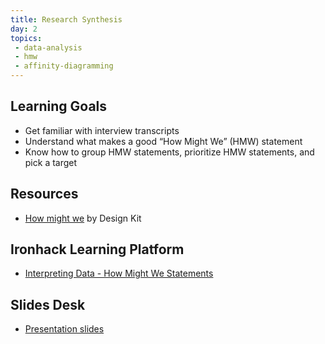 ```yaml
---
title: Research Synthesis
day: 2
topics:
 - data-analysis
 - hmw
 - affinity-diagramming
---
```


Learning Goals
--------------

- Get familiar with interview transcripts
- Understand what makes a good “How Might We” (HMW) statement
- Know how to group HMW statements, prioritize HMW statements, and pick a target

Resources
---------
- [How might we](http://www.designkit.org/methods/3) by Design Kit


Ironhack Learning Platform
--------------------------
- [Interpreting Data - How Might We Statements](http://learn.ironhack.com/#/learning_unit/7019)


Slides Desk
-----------
- [Presentation slides](https://docs.google.com/presentation/d/11bPuLhAj1Mnye2O-2hVBrB0ZDTcsGDxfKD_an4kdW_Y/edit?usp=sharing)
